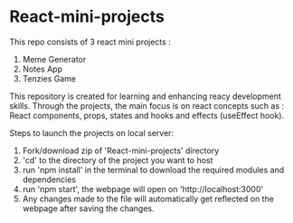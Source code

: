 # React-mini-projects

This repo consists of 3 react mini projects :
  1.  Meme Generator
  2.  Notes App
  3.  Tenzies Game
  
This repository is created for learning and enhancing reacy development skills. Through the projects, 
the main focus is on react concepts such as :
  React components, props, states and hooks and effects (useEffect hook).

Steps to launch the projects on local server:
  1. Fork/download zip of 'React-mini-projects' directory
  2. 'cd' to the directory of the project you want to host
  3. run 'npm install' in the terminal to download the required modules and dependencies
  4. run 'npm start', the webpage will open on 'http://localhost:3000'
  5. Any changes made to the file will automatically get reflected on the webpage after saving the changes.
